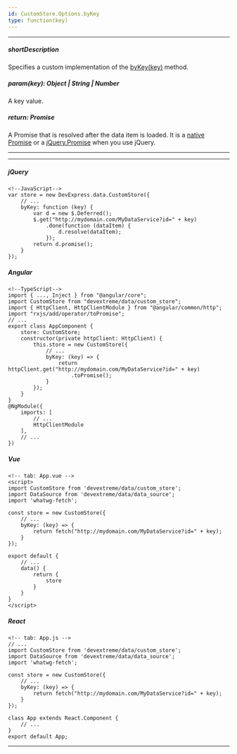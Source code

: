 ```yaml
---
id: CustomStore.Options.byKey
type: function(key)
---
```

---
##### shortDescription
Specifies a custom implementation of the [byKey(key)](/api-reference/30%20Data%20Layer/Store/3%20Methods/byKey(key).md '/Documentation/ApiReference/Data_Layer/CustomStore/Methods/#byKeykey') method.

##### param(key): Object | String | Number
A key value.

##### return: Promise<any>
A Promise that is resolved after the data item is loaded. It is a <a href="https://developer.mozilla.org/en-US/docs/Web/JavaScript/Reference/Global_Objects/Promise" target="_blank">native Promise</a> or a <a href="http://api.jquery.com/Types/#Promise" target="_blank">jQuery.Promise</a> when you use jQuery.

---
---
##### jQuery

    <!--JavaScript-->
    var store = new DevExpress.data.CustomStore({
        // ...
        byKey: function (key) {
            var d = new $.Deferred();
            $.get("http://mydomain.com/MyDataService?id=" + key)
                .done(function (dataItem) {
                    d.resolve(dataItem);
                });
            return d.promise();
        }
    });

##### Angular

    <!--TypeScript-->
    import { ..., Inject } from "@angular/core";
    import CustomStore from "devextreme/data/custom_store";
    import { HttpClient, HttpClientModule } from "@angular/common/http";
    import "rxjs/add/operator/toPromise";
    // ...
    export class AppComponent {
        store: CustomStore;
        constructor(private httpClient: HttpClient) {
            this.store = new CustomStore({
                // ...
                byKey: (key) => {
                    return httpClient.get("http://mydomain.com/MyDataService?id=" + key)
                        .toPromise();
                }
            });
        }
    }
    @NgModule({
        imports: [
            // ...
            HttpClientModule 
        ],
        // ...
    })

##### Vue

    <!-- tab: App.vue -->
    <script>
    import CustomStore from 'devextreme/data/custom_store';
    import DataSource from 'devextreme/data/data_source';
    import 'whatwg-fetch';

    const store = new CustomStore({
        // ...
        byKey: (key) => {
            return fetch("http://mydomain.com/MyDataService?id=" + key);
        }
    });

    export default {
        // ...
        data() {
            return {
                store
            }
        }
    }
    </script>

##### React

    <!-- tab: App.js -->
    // ...
    import CustomStore from 'devextreme/data/custom_store';
    import DataSource from 'devextreme/data/data_source';
    import 'whatwg-fetch';

    const store = new CustomStore({
        // ...
        byKey: (key) => {
            return fetch("http://mydomain.com/MyDataService?id=" + key);
        }
    });

    class App extends React.Component {
        // ...
    }
    export default App;

---
